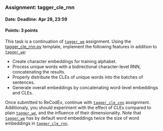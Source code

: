 ### Assignment: tagger_cle_rnn
#### Date: Deadline: Apr 28, 23:59
#### Points: 3 points

This task is a continuation of [`tagger_we`](#tagger_we) assignment. Using the
[tagger_cle_rnn.py](https://github.com/ufal/npfl114/tree/labs/07/tagger_cle_rnn.py)
template, implement the following features in addition to [`tagger_we`](#tagger_we):
- Create character embeddings for training alphabet.
- Process unique words with a bidirectional character-level RNN, concatenating
  the results.
- Properly distribute the CLEs of unique words into the batches of sentences.
- Generate overall embeddings by concatenating word-level embeddings and CLEs.

Once submitted to ReCodEx, continue with [`tagger_cle_cnn`](#tagger_cle_cnn)
assignment. Additionaly, you should experiment with the effect of CLEs compared
to plain [`tagger_we`](#tagger_we), and the influence of their dimensionality.
Note that [`tagger_we`](#tagger_we) has by default word embeddings twice the
size of word embeddings in [`tagger_cle_rnn`](#tagger_cle_rnn).
